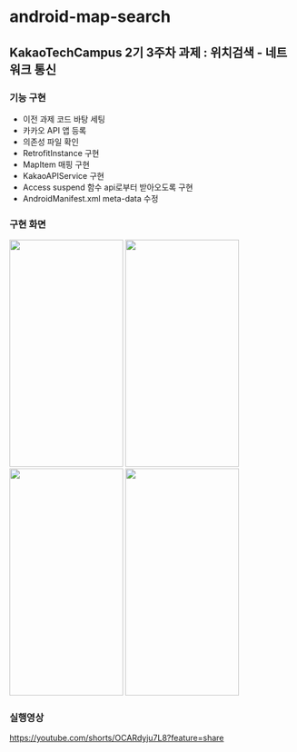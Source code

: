 # android-map-search
## KakaoTechCampus 2기 3주차 과제 : 위치검색 - 네트워크 통신 

### 기능 구현
- 이전 과제 코드 바탕 세팅 
- 카카오 API 앱 등록
- 의존성 파일 확인 
- RetrofitInstance 구현
- MapItem 매핑 구현
- KakaoAPIService 구현 
- Access suspend 함수 api로부터 받아오도록 구현 
- AndroidManifest.xml meta-data 수정 

### 구현 화면
<img src="https://github.com/YJY1220/DATA/assets/93771689/21d8278b-285e-492b-ad26-d805bc94c147" width="200" height="400"/>
<img src="https://github.com/YJY1220/DATA/assets/93771689/d4393afa-47a8-4b76-9787-1a90bd62abfd" width="200" height="400"/>
<img src="https://github.com/YJY1220/DATA/assets/93771689/718cb9c4-5151-417d-bd58-bb7f28118b3a" width="200" height="400"/>
<img src="https://github.com/YJY1220/DATA/assets/93771689/8c0ca0f2-5db3-45bf-b30d-85e4936045c5" width="200" height="400"/>

### 실행영상
https://youtube.com/shorts/OCARdyju7L8?feature=share

